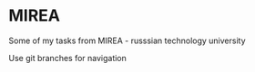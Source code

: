 # MIREA
Some of my tasks from MIREA - russsian technology university 

Use git branches for navigation
